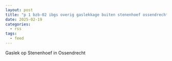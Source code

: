 ```yaml
---
layout: post
title: "p 1 bzb-02 ibgs overig gaslekkage buiten stenenhoef ossendrecht 201531"
date: 2025-02-19
categories: 
  - rss
tags: 
  - feed
---
```


Gaslek op Stenenhoef in Ossendrecht
